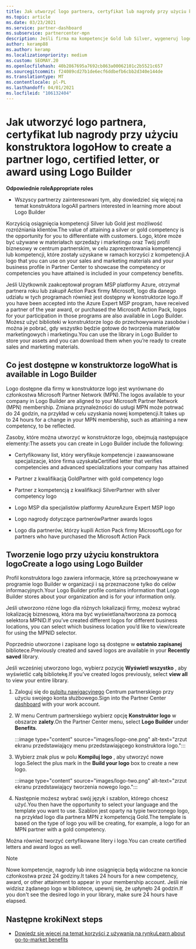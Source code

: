 ```yaml
---
title: Jak utworzyć logo partnera, certyfikat lub nagrody przy użyciu konstruktora logo
ms.topic: article
ms.date: 03/23/2021
ms.service: partner-dashboard
ms.subservice: partnercenter-mpn
description: Jeśli firma ma kompetencje Gold lub Silver, wygeneruj logo dostosowane do swojej firmy lub zażądaj dostosowanej poświadczonej listy weryfikacji przy użyciu narzędzia Konstruktor logo w centrum partnerskim.
author: keramp88
ms.author: keramp
ms.localizationpriority: medium
ms.custom: SEOMAY.20
ms.openlocfilehash: 40b2867695a7692cb863a00062101c2b5521c657
ms.sourcegitcommit: f24089cd27b1de6ecf6ddbefb6cbb2d340e144de
ms.translationtype: MT
ms.contentlocale: pl-PL
ms.lasthandoff: 04/01/2021
ms.locfileid: "106132404"
---
```

# <a name="how-to-create-a-partner-logo-certified-letter-or-award-using-logo-builder"></a><span data-ttu-id="677d3-103">Jak utworzyć logo partnera, certyfikat lub nagrody przy użyciu konstruktora logo</span><span class="sxs-lookup"><span data-stu-id="677d3-103">How to create a partner logo, certified letter, or award using Logo Builder</span></span>

<span data-ttu-id="677d3-104">**Odpowiednie role**</span><span class="sxs-lookup"><span data-stu-id="677d3-104">**Appropriate roles**</span></span>

- <span data-ttu-id="677d3-105">Wszyscy partnerzy zainteresowani tym, aby dowiedzieć się więcej na temat konstruktora logo</span><span class="sxs-lookup"><span data-stu-id="677d3-105">All partners interested in learning more about Logo Builder</span></span>

<span data-ttu-id="677d3-106">Korzyścią osiągnięcia kompetencji Silver lub Gold jest możliwość rozróżniania klientów.</span><span class="sxs-lookup"><span data-stu-id="677d3-106">The value of attaining a silver or gold competency is the opportunity for you to differentiate with customers.</span></span> <span data-ttu-id="677d3-107">Logo, które może być używane w materiałach sprzedaży i marketingu oraz Twój profil biznesowy w centrum partnerskim, w celu zaprezentowania kompetencji lub kompetencji, które zostały uzyskane w ramach korzyści z kompetencji.</span><span class="sxs-lookup"><span data-stu-id="677d3-107">A logo that you can use on your sales and marketing materials and your business profile in Partner Center to showcase the competency or competencies you have attained is included in your competency benefits.</span></span> 

<span data-ttu-id="677d3-108">Jeśli Użytkownik zaakceptował program MSP platformy Azure, otrzymał partnera roku lub zakupił Action Pack firmy Microsoft, logo dla danego udziału w tych programach również jest dostępny w konstruktorze logo.</span><span class="sxs-lookup"><span data-stu-id="677d3-108">If you have been accepted into the Azure Expert MSP program, have received a partner of the year award, or purchased the Microsoft Action Pack, logos for your participation in those programs are also available in Logo Builder.</span></span> <span data-ttu-id="677d3-109">Możesz użyć biblioteki w konstruktorze logo do przechowywania zasobów i można je pobrać, gdy wszystko będzie gotowe do tworzenia materiałów marketingowych i marketingu.</span><span class="sxs-lookup"><span data-stu-id="677d3-109">You can use the library in Logo Builder to store your assets and you can download them when you’re ready to create sales and marketing materials.</span></span> 

## <a name="what-is-available-in-logo-builder"></a><span data-ttu-id="677d3-110">Co jest dostępne w konstruktorze logo</span><span class="sxs-lookup"><span data-stu-id="677d3-110">What is available in Logo Builder</span></span>

<span data-ttu-id="677d3-111">Logo dostępne dla firmy w konstruktorze logo jest wyrównane do członkostwa Microsoft Partner Network (MPN).</span><span class="sxs-lookup"><span data-stu-id="677d3-111">The logos available to your company in Logo Builder are aligned to your Microsoft Partner Network (MPN) membership.</span></span> <span data-ttu-id="677d3-112">Zmiana przynależności do usługi MPN może potrwać do 24 godzin, na przykład w celu uzyskania nowej kompetencji.</span><span class="sxs-lookup"><span data-stu-id="677d3-112">It takes up to 24 hours for a change in your MPN membership, such as attaining a new competency, to be reflected.</span></span>

<span data-ttu-id="677d3-113">Zasoby, które można utworzyć w konstruktorze logo, obejmują następujące elementy:</span><span class="sxs-lookup"><span data-stu-id="677d3-113">The assets you can create in Logo Builder include the following:</span></span>

- <span data-ttu-id="677d3-114">Certyfikowany list, który weryfikuje kompetencje i zaawansowane specjalizacje, które firma uzyskała</span><span class="sxs-lookup"><span data-stu-id="677d3-114">Certified letter that verifies competencies and advanced specializations your company has attained</span></span>

- <span data-ttu-id="677d3-115">Partner z kwalifikacją Gold</span><span class="sxs-lookup"><span data-stu-id="677d3-115">Partner with gold competency logo</span></span>

- <span data-ttu-id="677d3-116">Partner z kompetencją z kwalifikacji Silver</span><span class="sxs-lookup"><span data-stu-id="677d3-116">Partner with silver competency logo</span></span>

- <span data-ttu-id="677d3-117">Logo MSP dla specjalistów platformy Azure</span><span class="sxs-lookup"><span data-stu-id="677d3-117">Azure Expert MSP logo</span></span>

- <span data-ttu-id="677d3-118">Logo nagrody dotyczące partnerów</span><span class="sxs-lookup"><span data-stu-id="677d3-118">Partner awards logos</span></span>

- <span data-ttu-id="677d3-119">Logo dla partnerów, którzy kupili Action Pack firmy Microsoft</span><span class="sxs-lookup"><span data-stu-id="677d3-119">Logo for partners who have purchased the Microsoft Action Pack</span></span>

## <a name="create-a-logo-using-logo-builder"></a><span data-ttu-id="677d3-120">Tworzenie logo przy użyciu konstruktora logo</span><span class="sxs-lookup"><span data-stu-id="677d3-120">Create a logo using Logo Builder</span></span>

<span data-ttu-id="677d3-121">Profil konstruktora logo zawiera informacje, które są przechowywane w programie logo Builder w organizacji i są przeznaczone tylko do celów informacyjnych.</span><span class="sxs-lookup"><span data-stu-id="677d3-121">Your Logo Builder profile contains information that Logo Builder stores about your organization and is for your information only.</span></span>

<span data-ttu-id="677d3-122">Jeśli utworzono różne logo dla różnych lokalizacji firmy, możesz wybrać lokalizację biznesową, która ma być wyświetlana/tworzona za pomocą selektora MPNID.</span><span class="sxs-lookup"><span data-stu-id="677d3-122">If you’ve created different logos for different business locations, you can select which business location you’d like to view/create for using the MPNID selector.</span></span>

<span data-ttu-id="677d3-123">Poprzednio utworzone i zapisane logo są dostępne w **ostatnio zapisanej** bibliotece.</span><span class="sxs-lookup"><span data-stu-id="677d3-123">Previously created and saved logos are available in your **Recently saved** library.</span></span>

<span data-ttu-id="677d3-124">Jeśli wcześniej utworzono logo, wybierz pozycję **Wyświetl wszystko** , aby wyświetlić całą bibliotekę.</span><span class="sxs-lookup"><span data-stu-id="677d3-124">If you’ve created logos previously, select **view all** to view your entire library.</span></span>

1. <span data-ttu-id="677d3-125">Zaloguj się do [pulpitu nawigacyjnego](https://partner.microsoft.com/dashboard) Centrum partnerskiego przy użyciu swojego konta służbowego.</span><span class="sxs-lookup"><span data-stu-id="677d3-125">Sign into the Partner Center [dashboard](https://partner.microsoft.com/dashboard) with your work account.</span></span>

1. <span data-ttu-id="677d3-126">W menu Centrum partnerskiego wybierz opcję **Konstruktor logo** w obszarze **zalety**.</span><span class="sxs-lookup"><span data-stu-id="677d3-126">On the Partner Center menu, select **Logo Builder** under **Benefits**.</span></span>
 
   :::image type="content" source="images/logo-one.png" alt-text="zrzut ekranu przedstawiający menu przedstawiającego konstruktora logo.":::

3. <span data-ttu-id="677d3-128">Wybierz znak plus w polu **Kompiluj logo** , aby utworzyć nowe logo.</span><span class="sxs-lookup"><span data-stu-id="677d3-128">Select the plus mark in the **Build your logo** box to create a new logo.</span></span>

   :::image type="content" source="images/logo-two.png" alt-text="zrzut ekranu przedstawiający tworzenia nowego logo.":::

4. <span data-ttu-id="677d3-130">Następnie możesz wybrać swój język i szablon, którego chcesz użyć.</span><span class="sxs-lookup"><span data-stu-id="677d3-130">You then have the opportunity to select your language and the template you want to use.</span></span> <span data-ttu-id="677d3-131">Szablon jest oparty na typie tworzonego logo, na przykład logo dla partnera MPN z kompetencją Gold.</span><span class="sxs-lookup"><span data-stu-id="677d3-131">The template is based on the type of logo you will be creating, for example, a logo for an MPN partner with a  gold competency.</span></span>

<span data-ttu-id="677d3-132">Można również tworzyć certyfikowane litery i logo.</span><span class="sxs-lookup"><span data-stu-id="677d3-132">You can create certified letters and award logos as well.</span></span>

>[!NOTE]
><span data-ttu-id="677d3-133">Nowe kompetencje, nagrody lub inne osiągnięcia będą widoczne na koncie członkostwa przez 24 godziny.</span><span class="sxs-lookup"><span data-stu-id="677d3-133">It takes 24 hours for a new competency, award, or other attainment to appear in your membership account.</span></span> <span data-ttu-id="677d3-134">Jeśli nie widzisz żądanego logo w bibliotece, upewnij się, że upłynęło 24 godzin.</span><span class="sxs-lookup"><span data-stu-id="677d3-134">If you don't see the desired logo in your library, make sure 24 hours have elapsed.</span></span>

## <a name="next-steps"></a><span data-ttu-id="677d3-135">Następne kroki</span><span class="sxs-lookup"><span data-stu-id="677d3-135">Next steps</span></span>

- [<span data-ttu-id="677d3-136">Dowiedz się więcej na temat korzyści z używania na rynku</span><span class="sxs-lookup"><span data-stu-id="677d3-136">Learn about go-to-market benefits</span></span>](mpn-learn-about-go-to-market-benefits.md)
